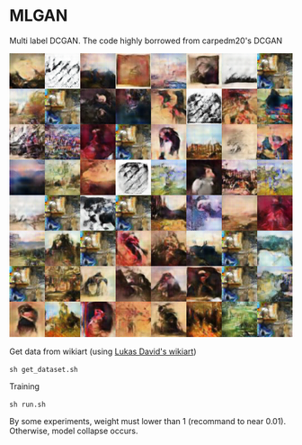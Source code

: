 # MLGAN
Multi label DCGAN. The code highly borrowed from carpedm20's DCGAN

![Example](./MLGAN_image.png) 

Get data from wikiart (using [Lukas David's wikiart](https://github.com/lucasdavid/wikiart))

`sh get_dataset.sh`

Training

`sh run.sh`

By some experiments, weight must lower than 1 (recommand to near 0.01). Otherwise, model collapse occurs.
